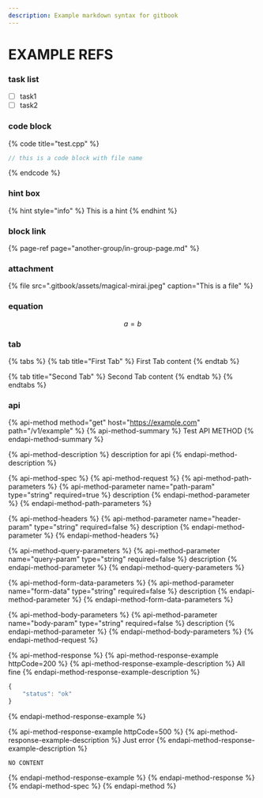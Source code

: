 ```yaml
---
description: Example markdown syntax for gitbook
---
```


# EXAMPLE REFS

### task list

* [ ] task1
* [ ] task2

### code block

{% code title="test.cpp" %}
```cpp
// this is a code block with file name
```
{% endcode %}

### hint box

{% hint style="info" %}
This is a hint
{% endhint %}

### block link

{% page-ref page="another-group/in-group-page.md" %}

### attachment

{% file src=".gitbook/assets/magical-mirai.jpeg" caption="This is a file" %}

### equation

$$
a = b
$$

### tab

{% tabs %}
{% tab title="First Tab" %}
First Tab content
{% endtab %}

{% tab title="Second Tab" %}
Second Tab content
{% endtab %}
{% endtabs %}

### api

{% api-method method="get" host="https://example.com" path="/v1/example" %}
{% api-method-summary %}
Test API METHOD
{% endapi-method-summary %}

{% api-method-description %}
description for api
{% endapi-method-description %}

{% api-method-spec %}
{% api-method-request %}
{% api-method-path-parameters %}
{% api-method-parameter name="path-param" type="string" required=true %}
description
{% endapi-method-parameter %}
{% endapi-method-path-parameters %}

{% api-method-headers %}
{% api-method-parameter name="header-param" type="string" required=false %}
description
{% endapi-method-parameter %}
{% endapi-method-headers %}

{% api-method-query-parameters %}
{% api-method-parameter name="query-param" type="string" required=false %}
description
{% endapi-method-parameter %}
{% endapi-method-query-parameters %}

{% api-method-form-data-parameters %}
{% api-method-parameter name="form-data" type="string" required=false %}
description
{% endapi-method-parameter %}
{% endapi-method-form-data-parameters %}

{% api-method-body-parameters %}
{% api-method-parameter name="body-param" type="string" required=false %}
description
{% endapi-method-parameter %}
{% endapi-method-body-parameters %}
{% endapi-method-request %}

{% api-method-response %}
{% api-method-response-example httpCode=200 %}
{% api-method-response-example-description %}
All fine
{% endapi-method-response-example-description %}

```javascript
{
    "status": "ok"
}
```
{% endapi-method-response-example %}

{% api-method-response-example httpCode=500 %}
{% api-method-response-example-description %}
Just error
{% endapi-method-response-example-description %}

```
NO CONTENT
```
{% endapi-method-response-example %}
{% endapi-method-response %}
{% endapi-method-spec %}
{% endapi-method %}



